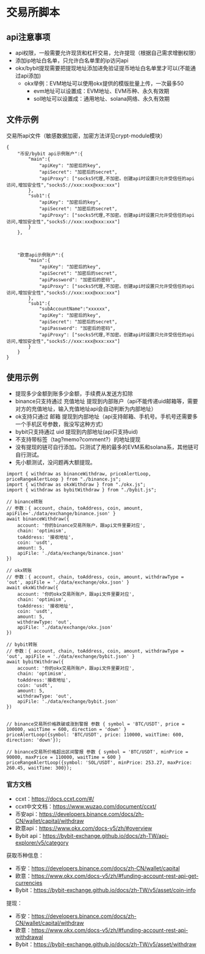 # 交易所脚本

## api注意事项

- api权限，一般需要允许现货和杠杆交易，允许提现（根据自己需求增删权限）
- 添加ip地址白名单，只允许白名单里的ip访问api
- okx/bybit提现需要把提现地址添加进免验证提币地址白名单里才可以(不能通过api添加)
    - okx举例：EVM地址可以使用okx提供的模版批量上传，一次最多50
        - evm地址可以设置成：EVM地址、EVM币种、永久有效期
        - sol地址可以设置成：通用地址、solana网络、永久有效期

## 文件示例

交易所api文件（敏感数据加密，加密方法详见crypt-module模块）
```
{
    "币安/bybit api示例账户":{
        "main":{
            "apiKey": "加密后的key",
            "apiSecret": "加密后的secret",
            "apiProxy": ["socks5代理,不加密。创建api时设置只允许受信任的api访问,增加安全性","socks5://xxx:xxx@xxx:xxx"]
        },
        "sub1":{
            "apiKey": "加密后的key",
            "apiSecret": "加密后的secret",
            "apiProxy": ["socks5代理,不加密。创建api时设置只允许受信任的api访问,增加安全性","socks5://xxx:xxx@xxx:xxx"]
        }
    },



    "欧意api示例账户":{
        "main":{
            "apiKey": "加密后的key",
            "apiSecret": "加密后的secret",
            "apiPassword": "加密后的密码",
            "apiProxy": ["socks5代理,不加密。创建api时设置只允许受信任的api访问,增加安全性","socks5://xxx:xxx@xxx:xxx"]
        },
        "sub1":{
            "subAccountName":"xxxxxx",
            "apiKey": "加密后的key",
            "apiSecret": "加密后的secret",
            "apiPassword": "加密后的密码",
            "apiProxy": ["socks5代理,不加密。创建api时设置只允许受信任的api访问,增加安全性","socks5://xxx:xxx@xxx:xxx"]
        }
    }
}
```


## 使用示例

- 提现多少金额到账多少金额，手续费从发送方扣除
- binance只支持通过 充值地址 提现到内部账户（api不能传递uid邮箱等，需要对方的充值地址，输入充值地址api会自动判断为内部地址）
- ok支持只通过 邮箱 提现到内部地址（api支持邮箱、手机号。手机号还需要多一个手机区号参数，我没写这种方式）
- bybit只支持通过 uid 提现到内部地址(api只支持uid)
- 不支持带标签（tag?memo?comment?）的地址提现
- 没有提现的链可自行添加。只测试了用的最多的EVM系和solana系，其他链可自行测试。
- 先小额测试，没问题再大额提现。

```
import { withdraw as binanceWithdraw, priceAlertLoop, priceRangeAlertLoop } from "./binance.js";
import { withdraw as okxWithdraw } from "./okx.js";
import { withdraw as bybitWithdraw } from "./bybit.js";

// binance转账
// 参数：{ account, chain, toAddress, coin, amount, apiFile='./data/exchange/binance.json' }
await binanceWithdraw({
    account: '你的binance交易所账户，跟api文件里要对应',
    chain: 'optimism',
    toAddress: '接收地址',
    coin: 'usdt',
    amount: 5,
    apiFile: './data/exchange/binance.json'
})

// okx转账
// 参数：{ account, chain, toAddress, coin, amount, withdrawType = 'out', apiFile = './data/exchange/okx.json' }
await okxWithdraw({ 
    account: '你的okx交易所账户，跟api文件里要对应',
    chain: 'optimism',
    toAddress: '接收地址',
    coin: 'usdt',
    amount: 5,
    withdrawType: 'out',
    apiFile: './data/exchange/okx.json'
})

// bybit转账
// 参数：{ account, chain, toAddress, coin, amount, withdrawType = 'out', apiFile = './data/exchange/bybit.json' }
await bybitWithdraw({
    account: '你的okx交易所账户，跟api文件里要对应',
    chain: 'optimism',
    toAddress:'接收地址',
    coin: 'usdt',
    amount: 5,
    withdrawType: 'out',
    apiFile: './data/exchange/bybit.json'
})


// binance交易所价格跌破或涨到警报 参数 { symbol = 'BTC/USDT', price = 100000, waitTime = 600, direction = 'down' }
priceAlertLoop({symbol: 'BTC/USDT', price: 110000, waitTime: 600, direction: 'down'});

// binance交易所价格超出区间警报 参数 { symbol = 'BTC/USDT', minPrice = 90000, maxPrice = 110000, waitTime = 600 }
priceRangeAlertLoop({symbol: 'SOL/USDT', minPrice: 253.27, maxPrice: 260.45, waitTime: 300});
```

### 官方文档
- ccxt：https://docs.ccxt.com/#/
- ccxt中文文档：https://www.wuzao.com/document/ccxt/
- 币安api：https://developers.binance.com/docs/zh-CN/wallet/capital/withdraw
- 欧意api：https://www.okx.com/docs-v5/zh/#overview
- Bybit api：https://bybit-exchange.github.io/docs/zh-TW/api-explorer/v5/category

获取币种信息：
- 币安：https://developers.binance.com/docs/zh-CN/wallet/capital
- 欧意：https://www.okx.com/docs-v5/zh/#funding-account-rest-api-get-currencies
- Bybit：https://bybit-exchange.github.io/docs/zh-TW/v5/asset/coin-info

提现：
- 币安：https://developers.binance.com/docs/zh-CN/wallet/capital/withdraw
- 欧意：https://www.okx.com/docs-v5/zh/#funding-account-rest-api-withdrawal
- Bybit：https://bybit-exchange.github.io/docs/zh-TW/v5/asset/withdraw

